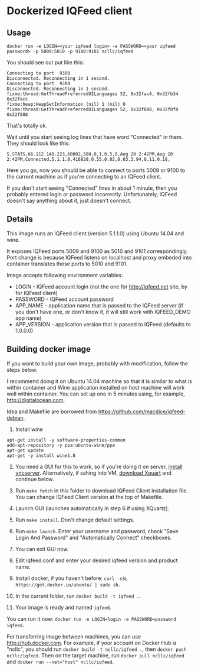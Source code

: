 Dockerized IQFeed client
=======================

Usage
-----

```
docker run -e LOGIN=<your iqfeed login> -e PASSWORD=<your iqfeed password> -p 5009:5010 -p 9100:9101 ncllc/iqfeed
```

You should see out put like this:
```
Connecting to port  9300
Disconnected. Reconnecting in 1 second.
Connecting to port  9300
Disconnected. Reconnecting in 1 second.
fixme:thread:GetThreadPreferredUILanguages 52, 0x32fac4, 0x32fb34 0x32facc
fixme:heap:HeapSetInformation (nil) 1 (nil) 0
fixme:thread:GetThreadPreferredUILanguages 52, 0x32f880, 0x32f8f0 0x32f888
```

That's totally ok.

Wait until you start seeing log lines that have word "Connected" in them. They should look like this:

```
S,STATS,66.112.148.223,60002,500,0,1,0,5,0,Aug 20 2:42PM,Aug 20 2:42PM,Connected,5.1.1.0,416828,0.55,0.02,0.03,3.94,0.11,0.18,
```

Here you go, now you should be able to connect to ports 5009 or 9100 to the current machine as if you're connecting to an IQFeed client.

If you don't start seeing "Connected" lines in about 1 minute, then you probably entered login or password incorrectly. Unfortunately, IQFeed doesn't say anything about it, just doesn't connect.

Details
-------

This image runs an IQFeed client (version 5.1.1.0) using Ubuntu 14.04 and wine.

It exposes IQFeed ports 5009 and 9100 as 5010 and 9101 correspondingly. Port change is because IQFeed listens on localhost and proxy embeded into container translates those ports to 5010 and 9101.

Image accepts following environment variables:

* LOGIN - IQFeed account login (not the one for http://iqfeed.net site, by for IQFeed client)
* PASSWORD - IQFeed account password
* APP_NAME - application name that is passed to the IQFeed server (if you don't have one, or don't know it, it will still work with IQFEED_DEMO app name)
* APP_VERSION - application version that is passed to IQFeed (defaults to 1.0.0.0)

Building docker image
---------------------

If you want to build your own image, probably with modification, follow the steps below.

I recommend doing it on Ubuntu 14.04 machine so that it is similar to what is within container and Wine application installed on host machine will work well within container. You can set up one in 5 minutes using, for example, http://digitalocean.com.

Idea and Makefile are borrowed from https://github.com/macdice/iqfeed-debian.

1. Install wine

```
apt-get install -y software-properties-common
add-apt-repository -y ppa:ubuntu-wine/ppa
apt-get update
apt-get -y install wine1.8
```

2. You need a GUI for this to work, so if you're doing it on server, [install vncserver](http://www.howtoforge.com/how-to-install-vnc-server-on-ubuntu-14.04). Alternatively, if sshing into VM, [download Xquart](https://www.xquartz.org ) and continue below.  

3. Run `make fetch` in this folder to download IQFeed Client installation file. You can change IQFeed Client version at the top of Makefile.

4. Launch GUI (launches automatically in step 6 if using XQuartz).

5. Run `make install`. Don't change default settings.

6. Run `make launch`. Enter your username and password, check "Save Login And Password" and "Automatically Connect" checkboxes.

7. You can exit GUI now.

8. Edit iqfeed.conf and enter your desired iqfeed version and product name.

9. Install docker, if you haven't before: `curl -sSL https://get.docker.io/ubuntu/ | sudo sh`.

10. In the current folder, run `docker build -t iqfeed .`.

11. Your image is ready and named `iqfeed`.

You can run it now: `docker run -e LOGIN=login -e PASSWORD=password iqfeed`.

For transferring image between machines, you can use http://hub.docker.com. For example, if your account on Docker Hub is "ncllc", you should run `docker build -t ncllc/iqfeed .`, then `docker push ncllc/iqfeed`. Then on the target machine, run `docker pull ncllc/iqfeed` and `docker run --net="host" ncllc/iqfeed`.

